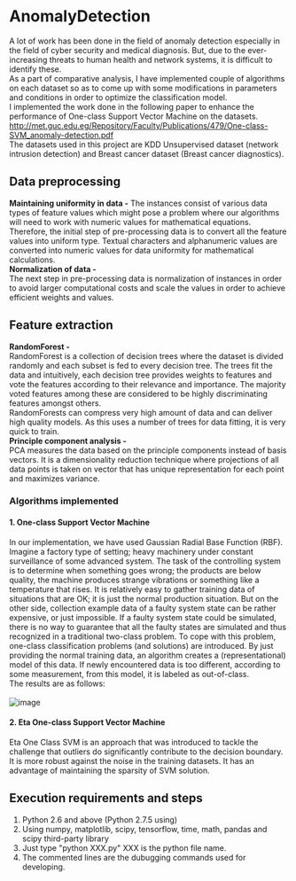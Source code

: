 # AnomalyDetection
A lot of work has been done in the field of anomaly detection especially in the field of cyber security and medical diagnosis. But, due to the ever-increasing threats to human health and network systems, it
is difficult to identify these. </br>
As a part of comparative analysis, I have implemented couple of algorithms on each dataset so as to come up with some modifications in parameters
and conditions in order to optimize the classification model.</br>
I implemented the work done in the following paper to enhance the performance of One-class Support Vector Machine on the datasets.</br>http://met.guc.edu.eg/Repository/Faculty/Publications/479/One-class-SVM_anomaly-detection.pdf </br>
The datasets used in this project are KDD Unsupervised dataset (network intrusion detection) and Breast cancer
dataset (Breast cancer diagnostics).</br>
## Data preprocessing
**Maintaining uniformity in data -**</bt>
The instances consist of various data types of feature values which might pose a problem where our algorithms will
need to work with numeric values for mathematical equations. Therefore, the initial step of pre-processing data is to
convert all the feature values into uniform type. Textual characters and alphanumeric values are converted into
numeric values for data uniformity for mathematical calculations.</br>
**Normalization of data -**</br>
The next step in pre-processing data is normalization of instances in order to avoid larger computational costs and
scale the values in order to achieve efficient weights and values.
## Feature extraction
**RandomForest -**</br>
RandomForest is a collection of decision trees where the dataset is divided randomly and each subset is fed
to every decision tree. The trees fit the data and intuitively, each decision tree provides weights to features and vote
the features according to their relevance and importance. The majority voted features among these are considered to
be highly discriminating features amongst others.</br>
RandomForests can compress very high amount of data and can deliver high quality models. As this uses a number of
trees for data fitting, it is very quick to train.</br>
**Principle component analysis -**</br>
PCA measures the data based on the principle components instead of basis vectors. It is a dimensionality
reduction technique where projections of all data points is taken on vector that has unique representation for each point
and maximizes variance.
### Algorithms implemented
#### 1. One-class Support Vector Machine
In our implementation, we have used Gaussian Radial Base Function (RBF).</br>
Imagine a factory type of setting; heavy machinery under constant surveillance of some advanced system. The task of
the controlling system is to determine when something goes wrong; the products are below quality, the machine
produces strange vibrations or something like a temperature that rises. It is relatively easy to gather training data of
situations that are OK; it is just the normal production situation. But on the other side, collection example data of a
faulty system state can be rather expensive, or just impossible. If a faulty system state could be simulated, there is no
way to guarantee that all the faulty states are simulated and thus recognized in a traditional two-class problem.
To cope with this problem, one-class classification problems (and solutions) are introduced. By just providing the
normal training data, an algorithm creates a (representational) model of this data. If newly encountered data is too
different, according to some measurement, from this model, it is labeled as out-of-class.</br>
The results are as follows: </br></br>
![image](https://user-images.githubusercontent.com/22276437/45600598-481e5780-b9b4-11e8-8eda-e805985e2b07.png)
#### 2. Eta One-class Support Vector Machine
Eta One Class SVM is an approach that was introduced to tackle the challenge that outliers do significantly
contribute to the decision boundary. It is more robust against the noise in the training datasets. It has an advantage of
maintaining the sparsity of SVM solution.
## Execution requirements and steps
1. Python 2.6 and above (Python 2.7.5 using)</br>
2. Using numpy, matplotlib, scipy, tensorflow, time, math, pandas and scipy third-party library</br>
3. Just type "python XXX.py" XXX is the python file name.</br>
4. The commented lines are the dubugging commands used for developing.</br>
